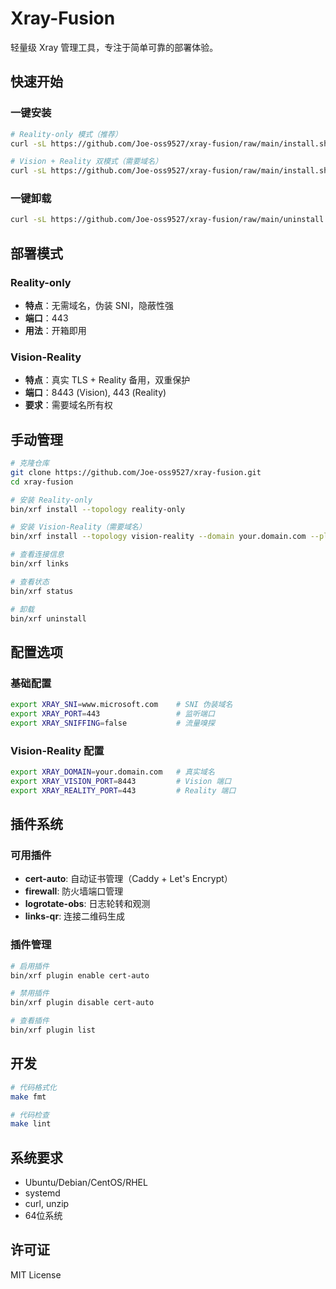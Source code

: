 # Xray-Fusion

轻量级 Xray 管理工具，专注于简单可靠的部署体验。

## 快速开始

### 一键安装
```bash
# Reality-only 模式（推荐）
curl -sL https://github.com/Joe-oss9527/xray-fusion/raw/main/install.sh | bash -s -- --topology reality-only

# Vision + Reality 双模式（需要域名）
curl -sL https://github.com/Joe-oss9527/xray-fusion/raw/main/install.sh | bash -s -- --topology vision-reality --domain your.domain.com --plugins cert-auto
```

### 一键卸载
```bash
curl -sL https://github.com/Joe-oss9527/xray-fusion/raw/main/uninstall.sh | bash
```

## 部署模式

### Reality-only
- **特点**：无需域名，伪装 SNI，隐蔽性强
- **端口**：443
- **用法**：开箱即用

### Vision-Reality
- **特点**：真实 TLS + Reality 备用，双重保护
- **端口**：8443 (Vision), 443 (Reality)
- **要求**：需要域名所有权

## 手动管理

```bash
# 克隆仓库
git clone https://github.com/Joe-oss9527/xray-fusion.git
cd xray-fusion

# 安装 Reality-only
bin/xrf install --topology reality-only

# 安装 Vision-Reality（需要域名）
bin/xrf install --topology vision-reality --domain your.domain.com --plugins cert-auto

# 查看连接信息
bin/xrf links

# 查看状态
bin/xrf status

# 卸载
bin/xrf uninstall
```

## 配置选项

### 基础配置
```bash
export XRAY_SNI=www.microsoft.com    # SNI 伪装域名
export XRAY_PORT=443                 # 监听端口
export XRAY_SNIFFING=false           # 流量嗅探
```

### Vision-Reality 配置
```bash
export XRAY_DOMAIN=your.domain.com   # 真实域名
export XRAY_VISION_PORT=8443         # Vision 端口
export XRAY_REALITY_PORT=443         # Reality 端口
```

## 插件系统

### 可用插件
- **cert-auto**: 自动证书管理（Caddy + Let's Encrypt）
- **firewall**: 防火墙端口管理
- **logrotate-obs**: 日志轮转和观测
- **links-qr**: 连接二维码生成

### 插件管理
```bash
# 启用插件
bin/xrf plugin enable cert-auto

# 禁用插件
bin/xrf plugin disable cert-auto

# 查看插件
bin/xrf plugin list
```

## 开发

```bash
# 代码格式化
make fmt

# 代码检查
make lint
```

## 系统要求

- Ubuntu/Debian/CentOS/RHEL
- systemd
- curl, unzip
- 64位系统

## 许可证

MIT License